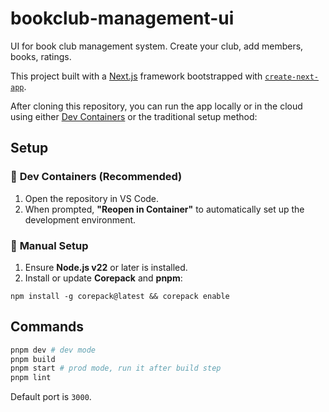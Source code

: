 # bookclub-management-ui
UI for book club management system. Create your club, add members, books, ratings.

This project built with a [Next.js](https://nextjs.org) framework bootstrapped with [`create-next-app`](https://nextjs.org/docs/app/api-reference/cli/create-next-app).

After cloning this repository, you can run the app locally or in the cloud using either [Dev Containers](https://code.visualstudio.com/docs/devcontainers/containers) or the traditional setup method:

## Setup

### 🚢 **Dev Containers (Recommended)**

1.  Open the repository in VS Code.
2.  When prompted, **"Reopen in Container"** to automatically set up the development environment.

### 🔧 **Manual Setup**

1.  Ensure **Node.js v22** or later is installed.
2.  Install or update **Corepack** and **pnpm**:

```
npm install -g corepack@latest && corepack enable
```

## Commands

```bash
pnpm dev # dev mode
pnpm build
pnpm start # prod mode, run it after build step
pnpm lint
```

Default port is `3000`.
